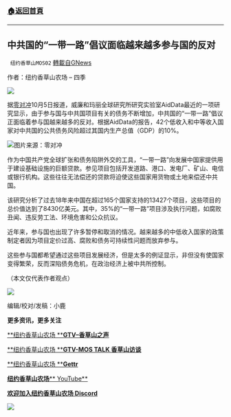 ###  [:house:返回首頁](https://github.com/ourhimalayas/txt)
---


## 中共国的“一带一路”倡议面临越来越多参与国的反对
` 纽约香草山MOS02` [轉載自GNews](https://gnews.org/zh-hans/1577795/)

作者：纽约香草山农场 – 四季

![](https://assets.gnews.org/wp-content/uploads/2021/09/s2.jpg)





据[零对冲](https://www.zerohedge.com/geopolitical/chinas-belt-and-road-faces-growing-opposition-participating-countries-debts-mount)10月5日报道，威廉和玛丽全球研究所研究实验室AidData最近的一项研究显示，由于参与国与中共国项目有关的债务不断增加，中共国的“一带一路”倡议正面临着参与国越来越多的反对。根据AidData的报告，42个低收入和中等收入国家对中共国的公共债务风险超过其国内生产总值（GDP）的10%。

![](https://assets.gnews.org/wp-content/uploads/2021/10/1159-1.jpg)图片来源：零对冲

作为中国共产党全球扩张和债务陷阱外交的工具，“一带一路”向发展中国家提供用于建设基础设施的巨额贷款。参见项目包括开发道路、港口、发电厂、矿山、电信或银行机构。这些往往无法偿还的贷款将迫使这些国家用货物或土地来偿还中共国。

该研究分析了过去18年来中国在超过165个国家支持的13427个项目，这些项目的总价值达到了8430亿美元。其中，35%的“一带一路”项目涉及执行问题，如腐败丑闻、违反劳工法、环境危害和公众抗议。

近年来，参与国也出现了许多暂停和取消的情况。越来越多的中低收入国家的政策制定者因为项目定价过高、腐败和债务可持续性问题而放弃参与。

这些参与国都希望通过这些项目发展经济，但是太多的例证显示，非但没有使国家变得繁荣，反而深陷债务危机，在政治经济上被中共所控制。

（本文仅代表作者观点）

![](https://assets.gnews.org/wp-content/uploads/2021/10/calendar_oct-1.jpg)

编辑/校对/发稿：小鹿



**更多资讯，更多关注**

[**纽约香草山农场 ****GTV–香草山之声**](https://gtv.org/user/5ffbdcd7f579a75e0bd123e6)

[**纽约香草山农场 ****GTV-MOS TALK 香草山访谈**](https://gtv.org/user/5e9dcdd50dbf207957d89bcd)

[**纽约香草山农场 ****Gettr**](https://www.gettr.com/user/himalaya_mos)

[**纽约香草山农场**** YouTube**](https://www.youtube.com/channel/UCSLHrqs6Pil7V-_jOuZVVgg)

[**欢迎加入纽约香草山农场 Discord**](https://discord.gg/ChqXAHd)

![](https://assets.gnews.org/wp-content/uploads/2021/09/s2.jpg)

